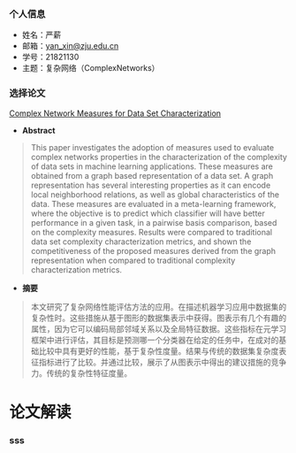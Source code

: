  ### 个人信息
 - 姓名：严薪
 - 邮箱：yan_xin@zju.edu.cn
 - 学号：21821130
 - 主题：复杂网络（ComplexNetworks）
 
 ### 选择论文
 
 [Complex Network Measures for Data Set Characterization](https://ieeexplore.ieee.org/stamp/stamp.jsp?tp=&arnumber=6726419)
 
 * **Abstract**
 >This paper investigates the adoption of measures used to evaluate complex networks properties 
 in the characterization of the complexity of data sets in machine learning applications. These measures
 are obtained from a graph based representation of a data set. A graph representation has several 
 interesting properties as it can encode local neighborhood relations, as well as global characteristics
 of the data. These measures are evaluated in a meta-learning framework, where the objective is to predict
 which classifier will have better performance in a given task, in a pairwise basis comparison, based on 
 the complexity measures. Results were compared to traditional data set complexity characterization metrics,
 and shown the competitiveness of the proposed measures derived from the graph representation when compared
 to traditional complexity characterization metrics.
 
 * **摘要**
 >本文研究了复杂网络性能评估方法的应用。在描述机器学习应用中数据集的复杂性时。这些措施从基于图形的数据集表示中获得。图表示有几个有趣的属性，因为它可以编码局部邻域关系以及全局特征数据。这些指标在元学习框架中进行评估，其目标是预测哪一个分类器在给定的任务中，在成对的基础比较中具有更好的性能，基于复杂性度量。结果与传统的数据集复杂度表征指标进行了比较。并通过比较，展示了从图表示中得出的建议措施的竞争力。传统的复杂性特征度量。
 
 # 论文解读
 
 ### sss
 
